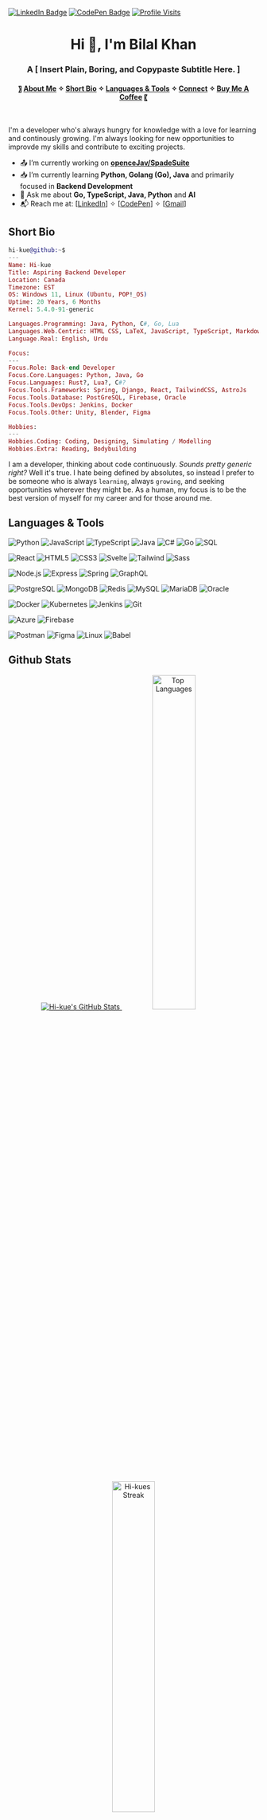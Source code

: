 [![LinkedIn Badge](https://img.shields.io/badge/LinkedIn-Profile-informational?style=flat&logo=linkedin&logoColor=white&color=0D76A8)](https://www.linkedin.com/in/hikue/)
[![CodePen Badge](https://img.shields.io/badge/CodePen-Profile-informational?style=flat&logo=codepen&logoColor=white&color=0D76A8)](https://codepen.io/Hi-kue)
[![Profile Visits](https://visitcount.itsvg.in/api?id=Hi-kue&label=Profile%20Views&icon=9&pretty=true)](https://visitcount.itsvg.in)

<link rel="stylesheet" type='text/css' href="https://cdn.jsdelivr.net/gh/devicons/devicon@latest/devicon.min.css"/>

<h1 align="center">Hi 👋, I'm Bilal Khan</h1>
<h3 align="center">A [ Insert Plain, Boring, and Copypaste Subtitle Here. ]</h3>
<h4 align="center">
 〗 
  <a href="#about-me">About Me</a> ✧
  <a href="#short-bio">Short Bio</a> ✧
  <a href="#languages--tools">Languages & Tools</a> ✧
  <a href="#connect-with-me">Connect</a> ✧
  <a href="#buy-me-a-coffee">Buy Me A Coffee</a>
〖
</h4>
<br>

<!--- ABOUT ME SECTION --->
I'm a developer who's always hungry for knowledge with a love for learning and continously growing. I'm always looking for 
new opportunities to improvde my skills and contribute to exciting projects.

- 📤 I’m currently working on **[openceJav/SpadeSuite]()**
- 📥 I’m currently learning **Python, Golang (Go), Java** and primarily focused in **Backend Development**
- 📝 Ask me about **Go, TypeScript, Java, Python** and **AI**
- 📬 Reach me at: [[LinkedIn](https://www.linkedin.com/in/hikue/)] ✧ [[CodePen](https://codepen.io/Hi-kue)] ✧ [[Gmail](mailto:hikue.primary@gmail.com)]


<!--- REVAMPED ABOUT ME (LINUX STYLE) --->
## Short Bio

```elixir
hi-kue@github:~$
---
Name: Hi-kue
Title: Aspiring Backend Developer
Location: Canada
Timezone: EST
OS: Windows 11, Linux (Ubuntu, POP!_OS)
Uptime: 20 Years, 6 Months
Kernel: 5.4.0-91-generic

Languages.Programming: Java, Python, C#, Go, Lua
Languages.Web.Centric: HTML CSS, LaTeX, JavaScript, TypeScript, Markdown
Language.Real: English, Urdu

Focus:
---
Focus.Role: Back-end Developer
Focus.Core.Languages: Python, Java, Go
Focus.Languages: Rust?, Lua?, C#?
Focus.Tools.Frameworks: Spring, Django, React, TailwindCSS, AstroJs
Focus.Tools.Database: PostGreSQL, Firebase, Oracle
Focus.Tools.DevOps: Jenkins, Docker
Focus.Tools.Other: Unity, Blender, Figma

Hobbies:
---
Hobbies.Coding: Coding, Designing, Simulating / Modelling
Hobbies.Extra: Reading, Bodybuilding
```

I am a developer, thinking about code continuously. *Sounds pretty generic right?* Well it's true. I hate being defined by absolutes, so instead I prefer to be someone who is always `learning`, always `growing`, and seeking opportunities wherever they might be. As a human, my focus is to be the best version of myself for my career and for those around me.

## Languages & Tools

<!-- Languages -->
![Python](https://img.shields.io/badge/Python-FFD43B?style=plastic&logo=python&logoColor=306998&logoWidth=25)
![JavaScript](https://img.shields.io/badge/JavaScript-323330?style=plastic&logo=javascript&logoColor=F0DB4F&logoWidth=25)
![TypeScript](https://img.shields.io/badge/TypeScript-007ACC?style=plastic&logo=typescript&logoColor=white&logoWidth=25)
![Java](https://img.shields.io/badge/Java-ED8B00?style=plastic&logo=openjdk&logoColor=white&logoWidth=25)
![C#](https://img.shields.io/badge/C%23-239120?style=plastic&logo=csharp&logoColor=white&logoWidth=25)
![Go](https://img.shields.io/badge/Go-00ADD8?style=plastic&logo=go&logoColor=white&logoWidth=25)
![SQL](https://img.shields.io/badge/SQL-7F52FF?style=plastic&logo=sql&logoColor=white&logoWidth=25)

<!-- Frontend -->
![React](https://img.shields.io/badge/React-20232A?style=plastic&logo=react&logoColor=61DAFB&logoWidth=25)
![HTML5](https://img.shields.io/badge/HTML5-E34F26?style=plastic&logo=html5&logoColor=white&logoWidth=25)
![CSS3](https://img.shields.io/badge/CSS3-1572B6?style=plastic&logo=css3&logoColor=white&logoWidth=25)
![Svelte](https://img.shields.io/badge/Svelte-FF3E00?style=plastic&logo=svelte&logoColor=white&logoWidth=25)
![Tailwind](https://img.shields.io/badge/Tailwind-38B2AC?style=plastic&logo=tailwind-css&logoColor=white&logoWidth=25)
![Sass](https://img.shields.io/badge/Sass-CC6699?style=plastic&logo=sass&logoColor=white&logoWidth=25)

<!-- Backend & Databases -->
![Node.js](https://img.shields.io/badge/Node.js-339933?style=plastic&logo=node.js&logoColor=white&&logoWidth=25)
![Express](https://img.shields.io/badge/Express-000000?style=plastic&logo=express&logoColor=white&&logoWidth=25)
![Spring](https://img.shields.io/badge/Spring-6DB33F?style=plastic&logo=spring&logoColor=white&logoWidth=25)
![GraphQL](https://img.shields.io/badge/GraphQL-E10098?style=plastic&logo=graphql&logoColor=white&logoWidth=25)

<!-- Databases -->
![PostgreSQL](https://img.shields.io/badge/PostgreSQL-316192?style=plastic&logo=postgresql&logoColor=white&logoWidth=25)
![MongoDB](https://img.shields.io/badge/MongoDB-4EA94B?style=plastic&logo=mongodb&logoColor=white&logoWidth=25)
![Redis](https://img.shields.io/badge/Redis-DC382D?style=plastic&logo=redis&logoColor=white&logoWidth=25)
![MySQL](https://img.shields.io/badge/MySQL-005C84?style=plastic&logo=mysql&logoColor=white&logoWidth=25)
![MariaDB](https://img.shields.io/badge/MariaDB-003545?style=plastic&logo=mariadb&logoColor=white&logoWidth=25)
![Oracle](https://img.shields.io/badge/Oracle-F80000?style=plastic&logo=oracle&logoColor=white&logoWidth=25)

<!-- DevOps & Tools -->
![Docker](https://img.shields.io/badge/Docker-2496ED?style=plastic&logo=docker&logoColor=white&logoWidth=25)
![Kubernetes](https://img.shields.io/badge/Kubernetes-326CE5?style=plastic&logo=kubernetes&logoColor=white&logoWidth=25)
![Jenkins](https://img.shields.io/badge/Jenkins-D24939?style=plastic&logo=jenkins&logoColor=white&logoWidth=25)
![Git](https://img.shields.io/badge/Git-F05032?style=plastic&logo=git&logoColor=white&logoWidth=25)

<!-- Cloud -->
![Azure](https://img.shields.io/badge/Azure-0089D6?style=plastic&logo=microsoftazure&logoColor=white&logoWidth=25)
![Firebase](https://img.shields.io/badge/Firebase-FFCA28?style=plastic&logo=firebase&logoColor=black&logoWidth=25)

<!-- Tools & Frameworks -->
![Postman](https://img.shields.io/badge/Postman-FF6C37?style=plastic&logo=postman&logoColor=white&logoWidth=25)
![Figma](https://img.shields.io/badge/Figma-F24E1E?style=plastic&logo=figma&logoColor=white&logoWidth=25)
![Linux](https://img.shields.io/badge/Linux-FCC624?style=plastic&logo=linux&logoColor=black&logoWidth=25)
![Babel](https://img.shields.io/badge/Babel-F9DC3B?style=plastic&logo=babel&logoColor=black&logoWidth=25)

## Github Stats

<div align="center">
  <a href="https://github.com/anuraghazra/github-readme-stats">
    <img src="https://github-readme-stats.vercel.app/api?username=Hi-kue&theme=gruvbox&show_icons=true&hide_border=true&count_private=true" alt="Hi-kue's GitHub Stats"/>
  </a>
 <a href="https://github.com/anuraghazra/github-readme-stats">
    <img src="https://github-readme-stats.vercel.app/api/top-langs/?username=Hi-kue&theme=gruvbox&show_icons=true&hide_border=true&layout=compact" alt="Top Languages" style="width:41.5%"/>
 </a>
 <a href="https://github.com/anuraghazra/github-readme-stats">
   
 </a>
 <a href="https://github.com/anuraghazra/github-readme-stats">
    <img src="https://github-readme-streak-stats.herokuapp.com/?user=Hi-kue&theme=gruvbox&hide_border=true" alt="Hi-kues Streak" style="width:41.25%"/>
 </a>
</div>

## Connect with me

<p align="left">
<!-- Connect: LinkedIn --->
  <a href="https://linkedin.com/in/hikue" target="blank"><img align="center" src="https://raw.githubusercontent.com/rahuldkjain/github-profile-readme-generator/master/src/images/icons/Social/linked-in-alt.svg" alt="hikue" height="50" width="50" />&nbsp;</a>
  <!-- Connect: Dribble --->
  <a href="https://dribbble.com/hikue" target="blank"><img align="center" src="https://raw.githubusercontent.com/rahuldkjain/github-profile-readme-generator/master/src/images/icons/Social/dribbble.svg" alt="hikue" height="50" width="50" />&nbsp;</a>
</p>

## Buy Me A Coffee
<p>
  <a href="https://www.buymeacoffee.com/lofiaudit"> <img align="left" src="https://cdn.buymeacoffee.com/buttons/v2/default-yellow.png" height="50" width="210" alt="lofiaudit" /></a>
</p>

![](https://hit.yhype.me/github/profile?user_id=93727204)
